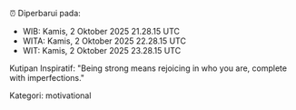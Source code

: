 ⏰ Diperbarui pada:
- WIB: Kamis, 2 Oktober 2025 21.28.15 UTC
- WITA: Kamis, 2 Oktober 2025 22.28.15 UTC
- WIT: Kamis, 2 Oktober 2025 23.28.15 UTC

Kutipan Inspiratif:
"Being strong means rejoicing in who you are, complete with imperfections."


Kategori: motivational

